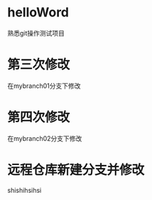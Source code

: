 # helloWord
熟悉git操作测试项目

# 第三次修改
在mybranch01分支下修改

# 第四次修改
在mybranch02分支下修改

# 远程仓库新建分支并修改
shishihsihsi
